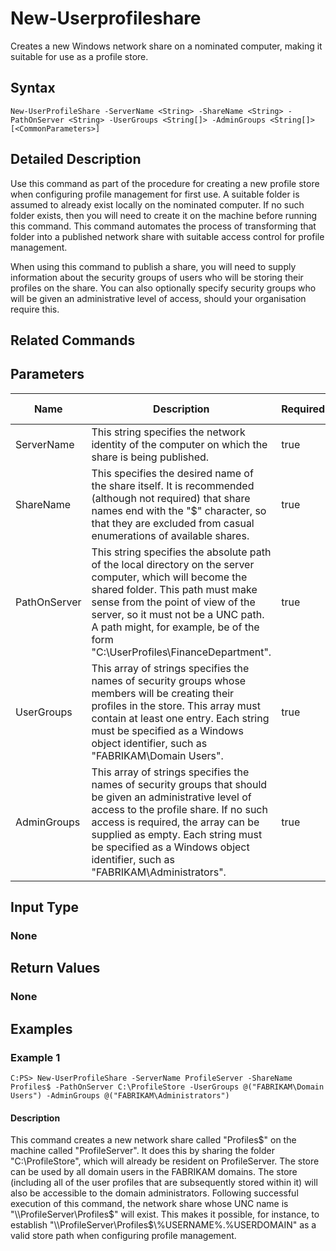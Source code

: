 ﻿
# New-Userprofileshare
Creates a new Windows network share on a nominated computer, making it suitable for use as a profile store.
## Syntax

```
New-UserProfileShare -ServerName <String> -ShareName <String> -PathOnServer <String> -UserGroups <String[]> -AdminGroups <String[]> [<CommonParameters>]
```

## Detailed Description
Use this command as part of the procedure for creating a new profile store when configuring profile management for first use. A suitable folder is assumed to already exist locally on the nominated computer. If no such folder exists, then you will need to create it on the machine before running this command. This command automates the process of transforming that folder into a published network share with suitable access control for profile management.

When using this command to publish a share, you will need to supply information about the security groups of users who will be storing their profiles on the share. You can also optionally specify security groups who will be given an administrative level of access, should your organisation require this.


## Related Commands

## Parameters
| Name   | Description | Required? | Pipeline Input | Default Value |
| --- | --- | --- | --- | --- |
| ServerName | This string specifies the network identity of the computer on which the share is being published. | true | false |  |
| ShareName | This specifies the desired name of the share itself. It is recommended (although not required) that share names end with the "\$" character, so that they are excluded from casual enumerations of available shares. | true | false |  |
| PathOnServer | This string specifies the absolute path of the local directory on the server computer, which will become the shared folder. This path must make sense from the point of view of the server, so it must not be a UNC path. A path might, for example, be of the form "C:\\UserProfiles\\FinanceDepartment". | true | false |  |
| UserGroups | This array of strings specifies the names of security groups whose members will be creating their profiles in the store. This array must contain at least one entry. Each string must be specified as a Windows object identifier, such as "FABRIKAM\\Domain Users". | true | false |  |
| AdminGroups | This array of strings specifies the names of security groups that should be given an administrative level of access to the profile share. If no such access is required, the array can be supplied as empty. Each string must be specified as a Windows object identifier, such as "FABRIKAM\\Administrators". | true | false |  |

## Input Type

### None

## Return Values

### None

## Examples

### Example 1

```
C:PS> New-UserProfileShare -ServerName ProfileServer -ShareName Profiles$ -PathOnServer C:\ProfileStore -UserGroups @("FABRIKAM\Domain Users") -AdminGroups @("FABRIKAM\Administrators")
```

#### Description
This command creates a new network share called "Profiles\$" on the machine called "ProfileServer". It does this by sharing the folder "C:\\ProfileStore", which will already be resident on ProfileServer. The store can be used by all domain users in the FABRIKAM domains. The store (including all of the user profiles that are subsequently stored within it) will also be accessible to the domain administrators. Following successful execution of this command, the network share whose UNC name is "\\\\ProfileServer\\Profiles\$" will exist. This makes it possible, for instance, to establish "\\\\ProfileServer\\Profiles\$\\%USERNAME%.%USERDOMAIN" as a valid store path when configuring profile management.
